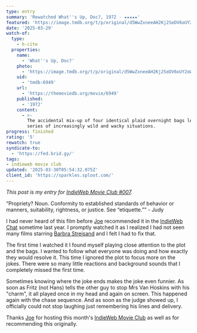 ```yaml
---
type: entry
summary: 'Rewatched What''s Up, Doc?, 1972 - ★★★★★'
featured: 'https://image.tmdb.org/t/p/original/d5WwZxneeAH2Kj2SeDV6oUY2oW0.jpg'
date: '2025-03-29'
watch-of:
  type:
    - h-cite
  properties:
    name:
      - 'What''s Up, Doc?'
    photo:
      - 'https://image.tmdb.org/t/p/original/d5WwZxneeAH2Kj2SeDV6oUY2oW0.jpg'
    uid:
      - 'tmdb:6949'
    url:
      - 'https://themoviedb.org/movie/6949'
    published:
      - '1972'
    content:
      - >-
        The accidental mix-up of four identical plaid overnight bags leads to a
        series of increasingly wild and wacky situations.
progress: finished
rating: '5'
rewatch: true
syndicate-to:
  - 'https://fed.brid.gy/'
tags:
- indieweb movie club
updated: '2025-03-30T05:54:32.075Z'
client_id: 'https://sparkles.sploot.com/'
---
```

*This post is my entry for [IndieWeb Movie Club #007](https://artlung.com/whatsupdoc-imc/).*

<q>Propriety? Noun. Conformity to established standards of behavior or manners, suitability, rightness, or justice. See “etiquette.”</q> - Judy

I had never heard of this film before [Joe](https://artlung.com) recommended it in the [IndieWeb Chat](https://chat.indieweb.org) sometime last year. I promptly watched it as I realized I had not seen many films starring [Barbra Streisand](https://barbrastreisand.com) and I felt I had to fix that.

The first time I watched it I found myself playing close attention to the plot and the bags. I wanted to follow what everyone was doing and how exactly they would resolve it. This time I ignored the plot to focus more on the jokes. There were so many little reactions and background sounds that I completely missed the first time.

Sometimes knowing where the joke ends makes the joke even funnier. As soon as Fritz (not Hans) tells the other guy to stop Mrs Van Hoskins with his "charm", it all played once in my head and again on screen. This happened again with the chase sequence. And as soon as the judge showed up, I officially could not stop laughing just remembering his lines and delivery.

Thanks [Joe](https://artlung.com) for hosting this month's [IndieWeb Movie Club](https://indieweb.org/indieweb-movie-club) as well as for recommending this originally.

